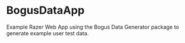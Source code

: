 # BogusDataApp

Example Razer Web App using the Bogus Data Generator package to generate example user test data.

